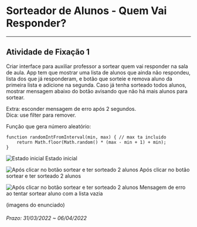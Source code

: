 # Sorteador de Alunos - Quem Vai Responder?  

---  

## Atividade de Fixação 1  

Criar interface para auxiliar professor a sortear quem vai responder na sala de aula. App tem que mostrar uma lista de alunos que ainda não respondeu, lista dos que já responderam, e botão que sorteie e remova aluno da primeira lista e adicione na segunda. Caso já tenha sorteado todos alunos, mostrar mensagem abaixo do botão avisando que não há mais alunos para sortear.  

Extra: esconder mensagem de erro após 2 segundos.  
Dica: use filter para remover.  

Função que gera número aleatório:  
```
function randomIntFromInterval(min, max) { // max ta incluido
    return Math.floor(Math.random() * (max - min + 1) + min);
}
```
![Estado inicial](./image1.png)
Estado inicial

![Após clicar no botão sortear e ter sorteado 2 alunos](./image2.png)
Após clicar no botão sortear e ter sorteado 2 alunos

![Após clicar no botão sortear e ter sorteado 2 alunos](./image3.png)
Mensagem de erro ao tentar sortear aluno com a lista vazia

(imagens do enunciado)

###### Prazo: 31/03/2022 ~ 06/04/2022  

